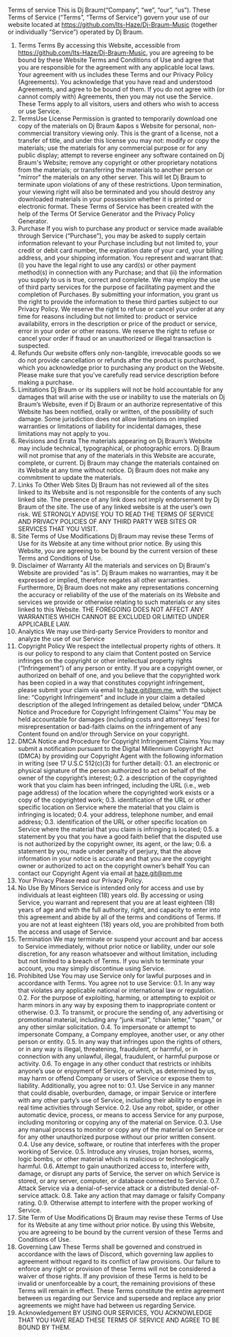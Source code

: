 Terms of service
This is Dj Braum(“Company”, “we”, “our”, “us”). These Terms of Service (“Terms”, “Terms of Service”) govern your use of our website located at https://github.com/Its-Haze/Dj-Braum-Music (together or individually “Service”) operated by Dj Braum.
1. Terms
Terms By accessing this Website, accessible from https://github.com/Its-Haze/Dj-Braum-Music, you are agreeing to be bound by these Website Terms and Conditions of Use and agree that you are responsible for the agreement with any applicable local laws. Your agreement with us includes these Terms and our Privacy Policy (Agreements). You acknowledge that you have read and understood Agreements, and agree to be bound of them. If you do not agree with (or cannot comply with) Agreements, then you may not use the Service. These Terms apply to all visitors, users and others who wish to access or use Service.
2. TermsUse License
Permission is granted to temporarily download one copy of the materials on Dj Braum &apos s Website for personal, non-commercial transitory viewing only. This is the grant of a license, not a transfer of title, and under this license you may not: modify or copy the materials; use the materials for any commercial purpose or for any public display; attempt to reverse engineer any software contained on Dj Braum's Website; remove any copyright or other proprietary notations from the materials; or transferring the materials to another person or "mirror" the materials on any other server. This will let Dj Braum to terminate upon violations of any of these restrictions. Upon termination, your viewing right will also be terminated and you should destroy any downloaded materials in your possession whether it is printed or electronic format. These Terms of Service has been created with the help of the Terms Of Service Generator and the Privacy Policy Generator.
3. Purchase
If you wish to purchase any product or service made available through Service (“Purchase”), you may be asked to supply certain information relevant to your Purchase including but not limited to, your credit or debit card number, the expiration date of your card, your billing address, and your shipping information. You represent and warrant that: (i) you have the legal right to use any card(s) or other payment method(s) in connection with any Purchase; and that (ii) the information you supply to us is true, correct and complete. We may employ the use of third party services for the purpose of facilitating payment and the completion of Purchases. By submitting your information, you grant us the right to provide the information to these third parties subject to our Privacy Policy. We reserve the right to refuse or cancel your order at any time for reasons including but not limited to: product or service availability, errors in the description or price of the product or service, error in your order or other reasons. We reserve the right to refuse or cancel your order if fraud or an unauthorized or illegal transaction is suspected.
4. Refunds
Our website offers only non-tangible, irrevocable goods so we do not provide cancellation or refunds after the product is purchased, which you acknowledge prior to purchasing any product on the Website. Please make sure that you've carefully read service description before making a purchase.
5. Limitations
Dj Braum or its suppliers will not be hold accountable for any damages that will arise with the use or inability to use the materials on Dj Braum’s Website, even if Dj Braum or an authorize representative of this Website has been notified, orally or written, of the possibility of such damage. Some jurisdiction does not allow limitations on implied warranties or limitations of liability for incidental damages, these limitations may not apply to you.
6. Revisions and Errata
The materials appearing on Dj Braum’s Website may include technical, typographical, or photographic errors. Dj Braum will not promise that any of the materials in this Website are accurate, complete, or current. Dj Braum may change the materials contained on its Website at any time without notice. Dj Braum does not make any commitment to update the materials.
7. Links To Other Web Sites
Dj Braum has not reviewed all of the sites linked to its Website and is not responsible for the contents of any such linked site. The presence of any link does not imply endorsement by Dj Braum of the site. The use of any linked website is at the user’s own risk. WE STRONGLY ADVISE YOU TO READ THE TERMS OF SERVICE AND PRIVACY POLICIES OF ANY THIRD PARTY WEB SITES OR SERVICES THAT YOU VISIT.
8. Site Terms of Use Modifications
Dj Braum may revise these Terms of Use for its Website at any time without prior notice. By using this Website, you are agreeing to be bound by the current version of these Terms and Conditions of Use.
9. Disclaimer of Warranty
All the materials and services on Dj Braum's Website are provided "as is". Dj Braum makes no warranties, may it be expressed or implied, therefore negates all other warranties. Furthermore, Dj Braum does not make any representations concerning the accuracy or reliability of the use of the materials on its Website and services we provide or otherwise relating to such materials or any sites linked to this Website. THE FOREGOING DOES NOT AFFECT ANY WARRANTIES WHICH CANNOT BE EXCLUDED OR LIMITED UNDER APPLICABLE LAW.
10. Analytics
We may use third-party Service Providers to monitor and analyze the use of our Service
11. Copyright Policy
We respect the intellectual property rights of others. It is our policy to respond to any claim that Content posted on Service infringes on the copyright or other intellectual property rights (“Infringement”) of any person or entity. If you are a copyright owner, or authorized on behalf of one, and you believe that the copyrighted work has been copied in a way that constitutes copyright infringement, please submit your claim via email to haze.git@pm.me, with the subject line: “Copyright Infringement” and include in your claim a detailed description of the alleged Infringement as detailed below, under “DMCA Notice and Procedure for Copyright Infringement Claims” You may be held accountable for damages (including costs and attorneys’ fees) for misrepresentation or bad-faith claims on the infringement of any Content found on and/or through Service on your copyright.
12. DMCA Notice and Procedure for Copyright Infringement Claims
You may submit a notification pursuant to the Digital Millennium Copyright Act (DMCA) by providing our Copyright Agent with the following information in writing (see 17 U.S.C 512(c)(3) for further detail): 0.1. an electronic or physical signature of the person authorized to act on behalf of the owner of the copyright’s interest; 0.2. a description of the copyrighted work that you claim has been infringed, including the URL (i.e., web page address) of the location where the copyrighted work exists or a copy of the copyrighted work; 0.3. identification of the URL or other specific location on Service where the material that you claim is infringing is located; 0.4. your address, telephone number, and email address; 0.3. identification of the URL or other specific location on Service where the material that you claim is infringing is located; 0.5. a statement by you that you have a good faith belief that the disputed use is not authorized by the copyright owner, its agent, or the law; 0.6. a statement by you, made under penalty of perjury, that the above information in your notice is accurate and that you are the copyright owner or authorized to act on the copyright owner’s behalf You can contact our Copyright Agent via email at haze.git@pm.me
13. Your Privacy
Please read our Privacy Policy.
14. No Use By Minors
Service is intended only for access and use by individuals at least eighteen (18) years old. By accessing or using Service, you warrant and represent that you are at least eighteen (18) years of age and with the full authority, right, and capacity to enter into this agreement and abide by all of the terms and conditions of Terms. If you are not at least eighteen (18) years old, you are prohibited from both the access and usage of Service.
15. Termination
We may terminate or suspend your account and bar access to Service immediately, without prior notice or liability, under our sole discretion, for any reason whatsoever and without limitation, including but not limited to a breach of Terms. If you wish to terminate your account, you may simply discontinue using Service.
16. Prohibited Use
You may use Service only for lawful purposes and in accordance with Terms. You agree not to use Service: 0.1. In any way that violates any applicable national or international law or regulation. 0.2. For the purpose of exploiting, harming, or attempting to exploit or harm minors in any way by exposing them to inappropriate content or otherwise. 0.3. To transmit, or procure the sending of, any advertising or promotional material, including any “junk mail”, “chain letter,” “spam,” or any other similar solicitation. 0.4. To impersonate or attempt to impersonate Company, a Company employee, another user, or any other person or entity. 0.5. In any way that infringes upon the rights of others, or in any way is illegal, threatening, fraudulent, or harmful, or in connection with any unlawful, illegal, fraudulent, or harmful purpose or activity. 0.6. To engage in any other conduct that restricts or inhibits anyone’s use or enjoyment of Service, or which, as determined by us, may harm or offend Company or users of Service or expose them to liability. Additionally, you agree not to: 0.1. Use Service in any manner that could disable, overburden, damage, or impair Service or interfere with any other party’s use of Service, including their ability to engage in real time activities through Service. 0.2. Use any robot, spider, or other automatic device, process, or means to access Service for any purpose, including monitoring or copying any of the material on Service. 0.3. Use any manual process to monitor or copy any of the material on Service or for any other unauthorized purpose without our prior written consent. 0.4. Use any device, software, or routine that interferes with the proper working of Service. 0.5. Introduce any viruses, trojan horses, worms, logic bombs, or other material which is malicious or technologically harmful. 0.6. Attempt to gain unauthorized access to, interfere with, damage, or disrupt any parts of Service, the server on which Service is stored, or any server, computer, or database connected to Service. 0.7. Attack Service via a denial-of-service attack or a distributed denial-of-service attack. 0.8. Take any action that may damage or falsify Company rating. 0.9. Otherwise attempt to interfere with the proper working of Service.
17. Site Term of Use Modifications
Dj Braum may revise these Terms of Use for its Website at any time without prior notice. By using this Website, you are agreeing to be bound by the current version of these Terms and Conditions of Use.
18. Governing Law
These Terms shall be governed and construed in accordance with the laws of Discord, which governing law applies to agreement without regard to its conflict of law provisions. Our failure to enforce any right or provision of these Terms will not be considered a waiver of those rights. If any provision of these Terms is held to be invalid or unenforceable by a court, the remaining provisions of these Terms will remain in effect. These Terms constitute the entire agreement between us regarding our Service and supersede and replace any prior agreements we might have had between us regarding Service.
19. Acknowledgement
BY USING OUR SERVICES, YOU ACKNOWLEDGE THAT YOU HAVE READ THESE TERMS OF SERVICE AND AGREE TO BE BOUND BY THEM.
